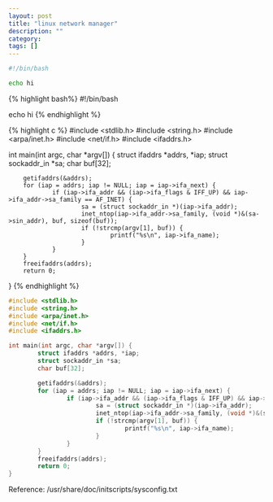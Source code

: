 ```yaml
---
layout: post
title: "linux network manager"
description: ""
category:
tags: []
---
```



```bash
#!/bin/bash

echo hi
```

{% highlight bash%}
#!/bin/bash

echo hi
{% endhighlight %}

{% highlight c %}
#include <stdlib.h>
#include <string.h>
#include <arpa/inet.h>
#include <net/if.h>
#include <ifaddrs.h>

int main(int argc, char *argv[]) {
        struct ifaddrs *addrs, *iap;
        struct sockaddr_in *sa;
        char buf[32];

        getifaddrs(&addrs);
        for (iap = addrs; iap != NULL; iap = iap->ifa_next) {
                if (iap->ifa_addr && (iap->ifa_flags & IFF_UP) && iap->ifa_addr->sa_family == AF_INET) {
                        sa = (struct sockaddr_in *)(iap->ifa_addr);
                        inet_ntop(iap->ifa_addr->sa_family, (void *)&(sa->sin_addr), buf, sizeof(buf));
                        if (!strcmp(argv[1], buf)) {
                                printf("%s\n", iap->ifa_name);
                        }
                }
        }
        freeifaddrs(addrs);
        return 0;
}
{% endhighlight %}

```c
#include <stdlib.h>
#include <string.h>
#include <arpa/inet.h>
#include <net/if.h>
#include <ifaddrs.h>

int main(int argc, char *argv[]) {
        struct ifaddrs *addrs, *iap;
        struct sockaddr_in *sa;
        char buf[32];

        getifaddrs(&addrs);
        for (iap = addrs; iap != NULL; iap = iap->ifa_next) {
                if (iap->ifa_addr && (iap->ifa_flags & IFF_UP) && iap->ifa_addr->sa_family == AF_INET) {
                        sa = (struct sockaddr_in *)(iap->ifa_addr);
                        inet_ntop(iap->ifa_addr->sa_family, (void *)&(sa->sin_addr), buf, sizeof(buf));
                        if (!strcmp(argv[1], buf)) {
                                printf("%s\n", iap->ifa_name);
                        }
                }
        }
        freeifaddrs(addrs);
        return 0;
}
```

Reference:
/usr/share/doc/initscripts/sysconfig.txt
